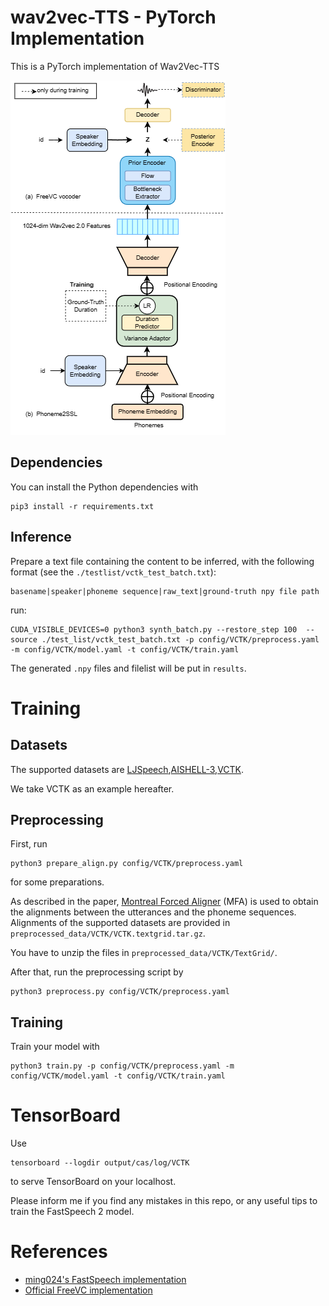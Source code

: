 # wav2vec-TTS - PyTorch Implementation

This is a PyTorch implementation of Wav2Vec-TTS

![](./model/model.png)

<!-- # Audio Samples -->

<!-- # Quickstart -->

## Dependencies
You can install the Python dependencies with
```
pip3 install -r requirements.txt
```

## Inference
Prepare a text file containing the content to be inferred, with the following format (see the `./testlist/vctk_test_batch.txt`):

```
basename|speaker|phoneme sequence|raw_text|ground-truth npy file path
```

run:
```
CUDA_VISIBLE_DEVICES=0 python3 synth_batch.py --restore_step 100  --source ./test_list/vctk_test_batch.txt -p config/VCTK/preprocess.yaml -m config/VCTK/model.yaml -t config/VCTK/train.yaml

```
The generated `.npy` files and filelist will be put in ``results``.

# Training

## Datasets

The supported datasets are [LJSpeech](https://keithito.com/LJ-Speech-Dataset/),[AISHELL-3](http://www.aishelltech.com/aishell_3),[VCTK](https://datashare.ed.ac.uk/download/DS_10283_3443.zip).

We take VCTK as an example hereafter.

## Preprocessing
 
First, run 
```
python3 prepare_align.py config/VCTK/preprocess.yaml
```
for some preparations.

As described in the paper, [Montreal Forced Aligner](https://montreal-forced-aligner.readthedocs.io/en/latest/) (MFA) is used to obtain the alignments between the utterances and the phoneme sequences.
Alignments of the supported datasets are provided in `preprocessed_data/VCTK/VCTK.textgrid.tar.gz`.

You have to unzip the files in ``preprocessed_data/VCTK/TextGrid/``.

After that, run the preprocessing script by
```
python3 preprocess.py config/VCTK/preprocess.yaml

```


## Training

Train your model with
```
python3 train.py -p config/VCTK/preprocess.yaml -m config/VCTK/model.yaml -t config/VCTK/train.yaml
```


# TensorBoard

Use
```
tensorboard --logdir output/cas/log/VCTK
```

to serve TensorBoard on your localhost.





Please inform me if you find any mistakes in this repo, or any useful tips to train the FastSpeech 2 model.

# References
- [ming024's FastSpeech implementation](https://github.com/ming024/FastSpeech2)
- [Official FreeVC implementation ](https://github.com/OlaWod/FreeVC)